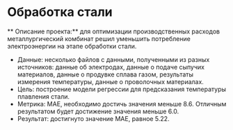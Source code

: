 # Обработка стали

** Описание проекта:** для оптимизации производственных расходов металлургический комбинат решил уменьшить потребление электроэнергии на этапе обработки стали. 
* Данные: несколько файлов с данными, полученными из разных источников: данные об электродах, данные о подаче сыпучих материалов, данные о продувке сплава газом, результаты измерения температуры, данные о проволочных материалах.
* Цель: построение модели регрессии для предсказания температуры плавления стали.
* Метрика: MAE, необходимо достичь значения меньше 8.6. Отличным результатом будет достижение значения меньше 6.0.
* Результат: достигнуто значение MAE, равное 5.22.

